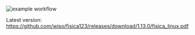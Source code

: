 ![example workflow](https://github.com/wiso/fisica123/actions/workflows/makefile.yml/badge.svg)



Latest version: https://github.com/wiso/fisica123/releases/download/1.13.0/fisica_linux.pdf
